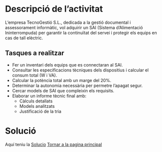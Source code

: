# Descripció de l’activitat
L’empresa TecnoGestió S.L., dedicada a la gestió documental i assessorament informàtic, vol adquirir un SAI (Sistema d’Alimentació Ininterrompuda) per garantir la continuïtat del servei i protegir els equips en cas de tall elèctric.
## Tasques a realitzar
- Fer un inventari dels equips que es connectaran al SAI.
- Consultar les especificacions tècniques dels dispositius i calcular el consum total (W i VA).
- Calcular la potència total amb un marge del 20%.
- Determinar la autonomia necessària per permetre l’apagat segur.
- Cercar models de SAI que compleixin els requisits.
- Elaborar un informe tècnic final amb:
  * Càlculs detallats
  * Models analitzats
  - Justificació de la tria



# Solució
Aquí teniu la [Solucio](solucio.md)
[Tornar a la pagina principal](../README.md)
